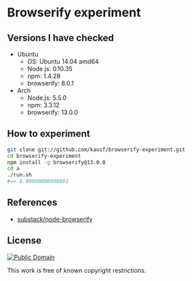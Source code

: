 # Browserify experiment

## Versions I have checked

* Ubuntu
    * OS: Ubuntu 14.04 amd64
    * Node.js: 0.10.35
    * npm: 1.4.28
    * browserify: 8.0.1
* Arch
    * Node.js: 5.5.0
    * npm: 3.3.12
    * browserify: 13.0.0

## How to experiment

```sh
git clone git://github.com/kaosf/browserify-experiment.git
cd browserify-experiment
npm install -g browserify@13.0.0
cd a
./run.sh
#=> 6.00000000000001
```

## References

* [substack/node-browserify](https://github.com/substack/node-browserify)

## License

[![Public Domain](http://i.creativecommons.org/p/mark/1.0/88x31.png)](http://creativecommons.org/publicdomain/mark/1.0/ "license")

This work is free of known copyright restrictions.
